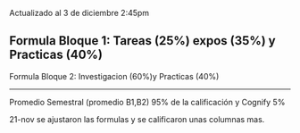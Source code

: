 Actualizado al 3 de diciembre 2:45pm



Formula Bloque 1: Tareas (25%) expos (35%) y Practicas (40%)
---
Formula Bloque 2: Investigacion (60%)y Practicas (40%)

---
Promedio Semestral (promedio B1,B2) 95% de la calificación y Cognify 5%

21-nov se ajustaron las formulas y se calificaron unas columnas mas.
